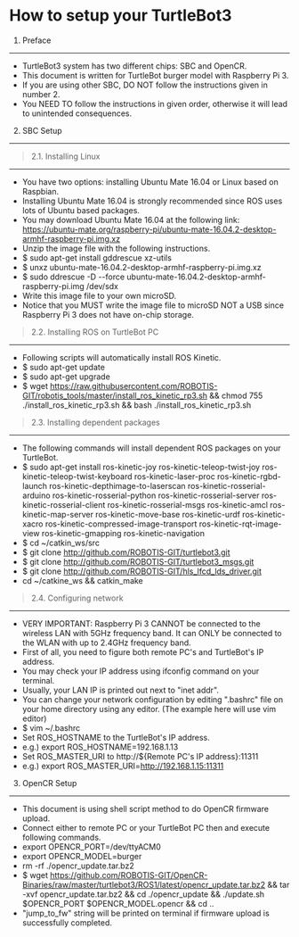 How to setup your TurtleBot3
============================
1. Preface
----------
* TurtleBot3 system has two different chips: SBC and OpenCR.
* This document is written for TurtleBot burger model with Raspberry Pi 3.
* If you are using other SBC, DO NOT follow the instructions given in number 2.
* You NEED TO follow the instructions in given order, otherwise it will lead to unintended consequences.

2. SBC Setup
------------
> 2.1. Installing Linux
---------------------
* You have two options: installing Ubuntu Mate 16.04 or Linux based on Raspbian.
* Installing Ubuntu Mate 16.04 is strongly recommended since ROS uses lots of Ubuntu based packages.
* You may download Ubuntu Mate 16.04 at the following link: https://ubuntu-mate.org/raspberry-pi/ubuntu-mate-16.04.2-desktop-armhf-raspberry-pi.img.xz
* Unzip the image file with the following instructions.
* $ sudo apt-get install gddrescue xz-utils
* $ unxz ubuntu-mate-16.04.2-desktop-armhf-raspberry-pi.img.xz
* $ sudo ddrescue -D --force ubuntu-mate-16.04.2-desktop-armhf-raspberry-pi.img /dev/sdx
* Write this image file to your own microSD.
* Notice that you MUST write the image file to microSD NOT a USB since Raspberry Pi 3 does not have on-chip storage.

> 2.2. Installing ROS on TurtleBot PC
-------------------------------------
* Following scripts will automatically install ROS Kinetic.
* $ sudo apt-get update
* $ sudo apt-get upgrade
* $ wget https://raw.githubusercontent.com/ROBOTIS-GIT/robotis_tools/master/install_ros_kinetic_rp3.sh && chmod 755 ./install_ros_kinetic_rp3.sh && bash ./install_ros_kinetic_rp3.sh

> 2.3. Installing dependent packages
------------------------------------
* The following commands will install dependent ROS packages on your TurtleBot.
* $ sudo apt-get install ros-kinetic-joy ros-kinetic-teleop-twist-joy ros-kinetic-teleop-twist-keyboard ros-kinetic-laser-proc ros-kinetic-rgbd-launch ros-kinetic-depthimage-to-laserscan ros-kinetic-rosserial-arduino ros-kinetic-rosserial-python ros-kinetic-rosserial-server ros-kinetic-rosserial-client ros-kinetic-rosserial-msgs ros-kinetic-amcl ros-kinetic-map-server ros-kinetic-move-base ros-kinetic-urdf ros-kinetic-xacro ros-kinetic-compressed-image-transport ros-kinetic-rqt-image-view ros-kinetic-gmapping ros-kinetic-navigation
* $ cd ~/catkin_ws/src
* $ git clone http://github.com/ROBOTIS-GIT/turtlebot3.git
* $ git clone http://github.com/ROBOTIS-GIT/turtlebot3_msgs.git
* $ git clone http://github.com/ROBOTIS-GIT/hls_lfcd_lds_driver.git
* cd ~/catkine_ws && catkin_make

> 2.4. Configuring network
--------------------------
* VERY IMPORTANT: Raspberry Pi 3 CANNOT be connected to the wireless LAN with 5GHz frequency band. It can ONLY be connected to the WLAN with up to 2.4GHz frequency band.
* First of all, you need to figure both remote PC's and TurtleBot's IP address.
* You may check your IP address using ifconfig command on your terminal.
* Usually, your LAN IP is printed out next to "inet addr".
* You can change your network configuration by editing ".bashrc" file on your home directory using any editor. (The example here will use vim editor)
* $ vim ~/.bashrc
* Set ROS_HOSTNAME to the TurtleBot's IP address.
* e.g.) export ROS_HOSTNAME=192.168.1.13
* Set ROS_MASTER_URI to http://${Remote PC's IP address}:11311
* e.g.) export ROS_MASTER_URI=http://192.168.1.15:11311

3. OpenCR Setup
---------------
* This document is using shell script method to do OpenCR firmware upload.
* Connect either to remote PC or your TurtleBot PC then and execute following commands.
* export OPENCR_PORT=/dev/ttyACM0
* export OPENCR_MODEL=burger
* rm -rf ./opencr_update.tar.bz2
* $ wget https://github.com/ROBOTIS-GIT/OpenCR-Binaries/raw/master/turtlebot3/ROS1/latest/opencr_update.tar.bz2 && tar -xvf opencr_update.tar.bz2 && cd ./opencr_update && ./update.sh $OPENCR_PORT $OPENCR_MODEL.opencr && cd ..
* "jump_to_fw" string will be printed on terminal if firmware upload is successfully completed.
